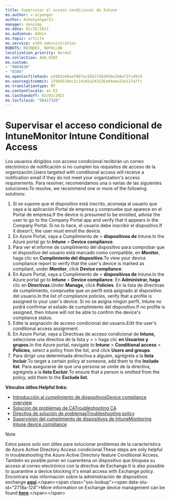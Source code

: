 ```yaml
---
title: Supervisar el acceso condicional de Intune
ms.author: v-aiyengar
author: AshaIyengar21
manager: dansimp
ms.date: 02/25/2021
ms.audience: Admin
ms.topic: article
ms.service: o365-administration
ROBOTS: NOINDEX, NOFOLLOW
localization_priority: Normal
ms.collection: Adm_O365
ms.custom:
- "9004636"
- "8386"
ms.openlocfilehash: e2803a49aaf087ac55b1fd62056e2b0af3fcd919
ms.sourcegitcommit: 229bd519ec1c14c65a243226a94eee23e117a7fc
ms.translationtype: MT
ms.contentlocale: es-ES
ms.lasthandoff: 03/03/2021
ms.locfileid: "50417320"
---
```

# <a name="monitor-intune-conditional-access"></a><span data-ttu-id="2718a-102">Supervisar el acceso condicional de Intune</span><span class="sxs-lookup"><span data-stu-id="2718a-102">Monitor Intune Conditional Access</span></span>

<span data-ttu-id="2718a-103">Los usuarios dirigidos con acceso condicional recibirán un correo electrónico de notificación si no cumplen los requisitos de acceso de la organización.</span><span class="sxs-lookup"><span data-stu-id="2718a-103">Users targeted with conditional access will receive a notification email if they do not meet your organization's access requirements.</span></span> <span data-ttu-id="2718a-104">Para resolver, recomendamos una o varias de las siguientes soluciones:</span><span class="sxs-lookup"><span data-stu-id="2718a-104">To resolve, we recommend one or more of the following solutions:</span></span>

1. <span data-ttu-id="2718a-105">Si se supone que el dispositivo está inscrito, aconseja al usuario que vaya a la aplicación Portal de empresa y compruebe que aparece en el Portal de empresa.</span><span class="sxs-lookup"><span data-stu-id="2718a-105">If the device is presumed to be enrolled, advise the user to go to the Company Portal app and verify that it appears in the Company Portal.</span></span> <span data-ttu-id="2718a-106">Si no lo hace, el usuario debe inscribir el dispositivo.</span><span class="sxs-lookup"><span data-stu-id="2718a-106">If it doesn't, the user must enroll the device.</span></span>
1. <span data-ttu-id="2718a-107">En Azure Portal, vaya a Cumplimiento de   >  **dispositivos de** Intune.</span><span class="sxs-lookup"><span data-stu-id="2718a-107">In the Azure portal go to **Intune** > **Device compliance**.</span></span> 
1. <span data-ttu-id="2718a-108">Para ver el informe de cumplimiento del dispositivo para comprobar que el dispositivo del usuario está marcado como compatible, en **Monitor**, haga clic en **Cumplimiento del dispositivo**.</span><span class="sxs-lookup"><span data-stu-id="2718a-108">To view your device compliance report to verify that the user's device is marked as compliant, under **Monitor**, click **Device compliance**.</span></span>
1. <span data-ttu-id="2718a-109">En Azure Portal, vaya a Cumplimiento de   >  **dispositivos de** Intune.</span><span class="sxs-lookup"><span data-stu-id="2718a-109">In the Azure portal go to **Intune** > **Device compliance**.</span></span> <span data-ttu-id="2718a-110">En **Administrar, haga** clic en **Directivas**.</span><span class="sxs-lookup"><span data-stu-id="2718a-110">Under **Manage,** click **Policies**.</span></span> <span data-ttu-id="2718a-111">En la lista de directivas de cumplimiento, compruebe que un perfil está asignado al dispositivo del usuario.</span><span class="sxs-lookup"><span data-stu-id="2718a-111">In the list of compliance policies, verify that a profile is assigned to your user's device.</span></span> <span data-ttu-id="2718a-112">Si no se asigna ningún perfil, Intune no podrá confirmar el estado de cumplimiento del dispositivo.</span><span class="sxs-lookup"><span data-stu-id="2718a-112">If no profile is assigned, then Intune will not be able to confirm the device's compliance status.</span></span>
1. <span data-ttu-id="2718a-113">Edite la asignación de acceso condicional del usuario.</span><span class="sxs-lookup"><span data-stu-id="2718a-113">Edit the user's conditional access assignment.</span></span>
1. <span data-ttu-id="2718a-114">En Azure Portal, vaya a Directivas de acceso condicional de **Intune,** seleccione una directiva de la lista y  >    >  haga clic **en Usuarios y grupos.**</span><span class="sxs-lookup"><span data-stu-id="2718a-114">In the Azure portal, navigate to **Intune** > **Conditional access** > **Policies**, select a policy from the list, and click **Users and groups**.</span></span>
1. <span data-ttu-id="2718a-115">Para dirigir una determinada directiva a alguien, agrégrela a la **lista Incluir**.</span><span class="sxs-lookup"><span data-stu-id="2718a-115">To target a certain policy at someone, add them to the **Include list**.</span></span> <span data-ttu-id="2718a-116">Para asegurarse de que una persona se omite de la directiva, agrégrela a la **lista Excluir**.</span><span class="sxs-lookup"><span data-stu-id="2718a-116">To ensure that a person is omitted from the policy, add them to the **Exclude list**.</span></span>

<span data-ttu-id="2718a-117">**Vínculos útiles:**</span><span class="sxs-lookup"><span data-stu-id="2718a-117">**Helpful links:**</span></span>

- [<span data-ttu-id="2718a-118">Introducción al cumplimiento de dispositivos</span><span class="sxs-lookup"><span data-stu-id="2718a-118">Device compliance overview</span></span>](https://docs.microsoft.com/intune/device-compliance-get-started)
- [<span data-ttu-id="2718a-119">Solución de problemas de CA</span><span class="sxs-lookup"><span data-stu-id="2718a-119">Troubleshooting CA</span></span>](https://docs.microsoft.com/intune/troubleshoot-conditional-access)
- [<span data-ttu-id="2718a-120">Directiva de solución de problemas</span><span class="sxs-lookup"><span data-stu-id="2718a-120">Troubleshooting policy</span></span>](https://docs.microsoft.com/intune/troubleshoot-policies-in-microsoft-intune)
- [<span data-ttu-id="2718a-121">Supervisión del cumplimiento de dispositivos de Intune</span><span class="sxs-lookup"><span data-stu-id="2718a-121">Monitoring Intune device compliance</span></span>](https://docs.microsoft.com/intune/compliance-policy-monitor)

> [!NOTE]
> <span data-ttu-id="2718a-122">Estos pasos solo son útiles para solucionar problemas de la característica de Azure Active Directory Acceso condicional.</span><span class="sxs-lookup"><span data-stu-id="2718a-122">These steps are only helpful in troubleshooting the Azure Active Directory feature Conditional Access.</span></span> <span data-ttu-id="2718a-123">También es posible poner en cuarentena un dispositivo que bloquea su acceso al correo electrónico con la directiva de Exchange.</span><span class="sxs-lookup"><span data-stu-id="2718a-123">It is also possible to quarantine a device blocking it's email access with Exchange policy.</span></span> <span data-ttu-id="2718a-124">Encontrará más información sobre la administración de dispositivos exchange [**aquí**](https://docs.microsoft.com/previous-versions/office/exchange-server-2010/ff959225(v=exchg.141)).</span><span class="sxs-lookup"><span data-stu-id="2718a-124">More information on Exchange device management can be found [**here**](https://docs.microsoft.com/previous-versions/office/exchange-server-2010/ff959225(v=exchg.141)).</span></span>
